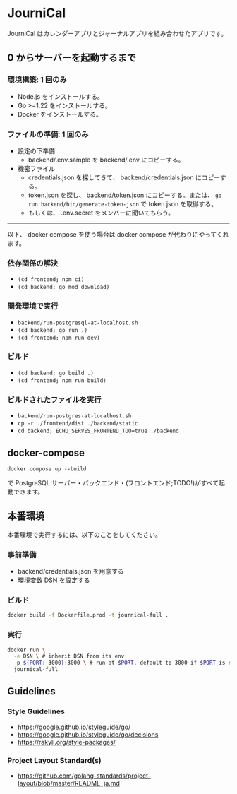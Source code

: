 # JourniCal

JourniCal はカレンダーアプリとジャーナルアプリを組み合わせたアプリです。

## 0 からサーバーを起動するまで

### 環境構築: 1 回のみ

- Node.js をインストールする。
- Go >=1.22 をインストールする。
- Docker をインストールする。

### ファイルの準備: 1 回のみ

- 設定の下準備
  - backend/.env.sample を backend/.env にコピーする。
- 機密ファイル
  - credentials.json を探してきて、 backend/credentials.json にコピーする。
  - token.json を探し、 backend/token.json にコピーする。または、 `go run backend/bin/generate-token-json` で token.json を取得する。
  - もしくは、 .env.secret をメンバーに聞いてもらう。

---

以下、 docker compose を使う場合は docker compose が代わりにやってくれます。

### 依存関係の解決

- `(cd frontend; npm ci)`
- `(cd backend; go mod download)`

### 開発環境で実行

- `backend/run-postgresql-at-localhost.sh`
- `(cd backend; go run .)`
- `(cd frontend; npm run dev)`

### ビルド

- `(cd backend; go build .)`
- `(cd frontend; npm run build)`

### ビルドされたファイルを実行

- `backend/run-postgres-at-localhost.sh`
- `cp -r ./frontend/dist ./backend/static`
- `cd backend; ECHO_SERVES_FRONTEND_TOO=true ./backend`

## docker-compose

```
docker compose up --build
```

で PostgreSQL サーバー・バックエンド・(フロントエンド;TODO!)がすべて起動できます。

## 本番環境

本番環境で実行するには、以下のことをしてください。

### 事前準備

- backend/credentials.json を用意する
- 環境変数 DSN を設定する

### ビルド

```sh
docker build -f Dockerfile.prod -t journical-full .
```

### 実行

```sh
docker run \
  -e DSN \ # inherit DSN from its env
  -p ${PORT:-3000}:3000 \ # run at $PORT, default to 3000 if $PORT is not set
  journical-full
```

## Guidelines

### Style Guidelines

- <https://google.github.io/styleguide/go/>
- <https://google.github.io/styleguide/go/decisions>
- <https://rakyll.org/style-packages/>

### Project Layout Standard(s)

- <https://github.com/golang-standards/project-layout/blob/master/README_ja.md>
